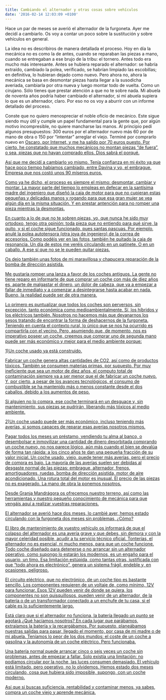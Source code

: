 ```yaml
---
title: Cambiando el alternador y otras cosas sobre vehículos
date: '2016-02-14 12:03:09 +0100'
---
```


Hace un par de meses se averió el alternador de la furgoneta. Ayer me decidí a
cambiarlo. Os voy a contar un poco sobre la sustitución y sobre vehículos en
general.

La idea no es describiros de manera detallada el proceso. Hoy en día
la mecánica no es como la de antes, cuando se reparaban las piezas a mano,
cuando se entregaban a ese brujo de la tribu: el tornero. Antes todo era mucho
más interesante. Antes se hubiera reparado el alternador: se habría extraído,
cambiado la polea, verificado, se habrían limpiado las escobillas; en
definitiva, lo hubieran dejado como nuevo. Pero ahora no, ahora la mecánica se
basa en desmontar piezas hasta llegar a la susodicha averiada, cambiarla por
otra nueva y luego montar todo de vuelta. Como un cirujano. Sólo tienes que
prestar atención a que no te sobre nada. Mi abuela de noventa años podría haber
cambiado el alternador, si mi abuela supiera lo que es un alternador, claro. Por
eso no os voy a aburrir con un informe detallado del proceso.

Conste que no quiero menospreciar el noble oficio de mecánico. Este sigue siendo
muy útil y cumple un papel fundamental para la gente que, por algún motivo
incompresible, no quiere mancharse las manos. Al principio pedí algunos
presupuestos: 300 euros por el alternador nuevo más 60 por de mano de obra o 150
por &ldquo;intentar&rdquo; arreglar el viejo. Terminé por comprarlo nuevo en <a
href="http:&#47;&#47;www.oscaro.es">Oscaro, por Internet, y me ha salido por 70
euros puesto. Por cierto, he constatado que muchos mecánicos no montan piezas
&ldquo;de fuera&rdquo;, o sea, piezas que no hayan comprado ellos. Dios sabrá el
porqué.

Así que me decidí a cambiarlo yo mismo. Tenía confianza
en mi éxito ya que hace poco tiempo habíamos cambiado, entre
Davina y yo, el embrague. Empresa que nos costó unos 90 míseros
euros.

Como ya he dicho, el proceso es siempre el mismo: desmontar, cambiar y
montar. La mayor parte del tiempo lo empleas en defecar en la santísima
madre del ingeniero que dise&ntilde;ó la caja de motor para que no
cupieran estas peque&ntilde;as y delicadas manos y rogando para que esa gran
mujer se vea algún día en la misma situación. Y en prestar antención para no
romper una pieza mientras la desmontas.

En cuanto a lo de que no te sobren piezas, yo, que nunca he sido muy
ortodoxo, tengo otra opinión: toda pieza que no entiendo para qué
sirve, la quito, y si el coche sigue funcionado, pues santas pascuas. Por
ejemplo, anulé la polea autotensora (otra joya de ingeniero) de la correa
de accesorios. Como podéis ver en las fotos, también he quitado la
caja de resonancia. Un día de estos me veréis circulando en un
patinete. O en un caballo. A ese sí que no se le pueden quitar
piezas.

Os dejo también unas fotos de mi maravillosa y chapucera
reparación de la bomba de dirección asistida.

Me gustaría romper una lanza a favor de los coches antiguos. La gente no
tiene reparo en informarte de que comprar un coche con más de diez
a&ntilde;os es, aparte de malgastar el dinero, un dolor de cabeza, que va a
empezar a fallar de inmediato y a comenzar a desintegrarse hasta acabar en
nada. Bueno, la realidad puede ser de otra manera.

Lo primero es puntualizar que todos los coches son perversos, sin
excepción, tanto económica como medioambientalmente. Sí,
los híbridos y los eléctricos también. Nosotros no hacemos
más que devanarnos los sesos tratando de encontrar la forma de
deshacernos de la furgoneta. Teniendo en cuenta el contexto rural, lo
único que se nos ha ocurrido es compartirla con el vecino. Pero,
asumiendo que, de momento, nos es imperativo poseer un coche, creemos que
comprar uno de segunda mano puede ser más económico y mejor para
el medio ambiente porque:

1)Un coche usado ya está construido.

Fabricar un coche genera altas cantidades de CO2, así como de
productos tóxicos. También se consumen materias primas, por
supuesto. Por muy ineficiente que sea un motor de diez a&ntilde;os, el computo
total de contaminación siempre va a ser menor que el de fabricar un coche
nuevo. Y, por cierto, a pesar de los avances tecnológicos, 
<a
href="http:&#47;&#47;www.es.lowtechmagazine.com&#47;2011&#47;05&#47;citroen-2-caballos.html">el
consumo de combustible se ha mantenido más o menos constante desde el dos
caballos, debido a los aumentos de peso.

Si alguien no
lo compra, ese coche terminará en un desguace y, sin mantenimiento, sus
piezas se pudrirán, liberando más tóxicos al medio
ambiente.

2)Un coche usado puede ser más económico, incluso teniendo
más averías, si somos capaces de reparar esas averías
nosotros mismos.

Pagar todos los meses un préstamo, vendiendo tu alma al banco, o
desembolsar e inmovilizar una cantidad de dinero desorbitada comprando un coche
nuevo, no nos parece lógico, aún más cuando el bien se
devalúa de forma tan rápida: a los cinco a&ntilde;os te dan una
peque&ntilde;a fracción de su valor inicial. Un coche usado, viejo, puede
tener más averías, pero el precio de compra es bajo. La
mayoría de las averías suelen ser debidas al desgaste normal de
las piezas: embrague, alternador, frenos, amortiguadores, ruedas, bomba de
dirección asistida, motor de aire acondicionado. Una rotura total del
motor es inusual. El precio de las piezas no es exagerado. La mano de obra la
ponemos nosotros.

Desde Granja Mandrágora os ofrecemos nuestro terreno, así como
las herramientas y nuestro peque&ntilde;o conocimiento de mecánica para
que vengáis aquí a realizar vuestras reparaciones.

El alternador se averió hace dos meses, lo cambié ayer, hemos
estado circulando con la furgoneta dos meses sin problemas,
&iquest;Cómo?

El libro de mantenimiento de vuestro vehículo os informará de
que el colapso del alternador es una avería grave y que debes, sin demora
y con la mayor celeridad posible, acudir a tu servicio técnico
oficial. Tonterías, el alternador no es esencial, ni mucho menos, para
que un coche funcione. Todo coche dise&ntilde;ado para detenerse o no arrancar
sin un alternador operativo, como supongo lo estarán los modernos, es un
enga&ntilde;o para el usuario, un timo. Esa limitación estúpida,
como tantas otras, justificada con que &ldquo;todo ahora es
electrónico&rdquo;, genera un sistema frágil, endeble y, en
ocasiones, peligroso.

El circuito eléctrico, que no electrónico, de un coche tipo es
bastante sencillo. Los componentes requieren de un voltaje de, como
mínimo, 12V para funcionar. Esos 12V pueden venir de donde se quiera, los
componentes no son quisquillosos, pueden venir de un alternador, de la
batería o de un transformador conectado a un enchufe de tu casa, si el
cable es lo suficientemente largo.

Está claro que si el alternador no funciona, la batería llegado
un punto se agotará ¿Qué hacíamos nosotros? En cada
lugar que parábamos, extraíamos la batería y la
recargábamos. Por supuesto, planeábamos nuestras salidas para
pasar, llegado el momento, por casa de mi madre o de mi abuela. Teníamos
lo peor de los dos mundos: el coste de un coche a gasolina y la autonomía
de un coche eléctrico. Pero funcionaba.

Una batería normal puede arrancar cinco o seis veces un coche sin
problemas, antes de empezar a fallar. Solo existía una limitación:
no podíamos circular por la noche, las luces consumen demasiado. El
vehículo está limitado, pero operativo, no lo olvidemos. Hemos
estado dos meses circulando, cosa que hubiera sido imposible, supongo, con un
coche moderno.

Así que si buscas suficiencia, rentabilidad y contaminar menos, ya
sabes, compra un coche viejo y aprende mecánica.

